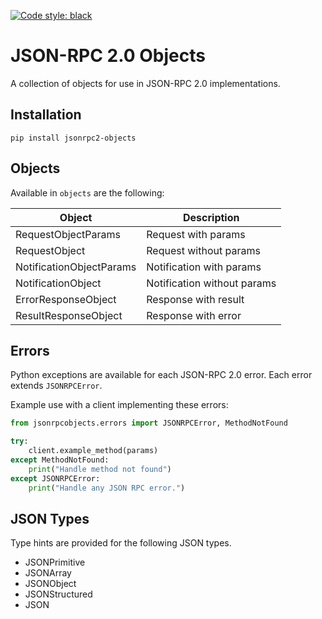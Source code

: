 [![Code style: black](https://img.shields.io/badge/code%20style-black-000000.svg)](https://github.com/psf/black)

# JSON-RPC 2.0 Objects

A collection of objects for use in JSON-RPC 2.0 implementations.

## Installation

```shell
pip install jsonrpc2-objects
```

## Objects

Available in `objects` are the following: 

| Object                   | Description                 |
|--------------------------|-----------------------------|
| RequestObjectParams      | Request with params         |
| RequestObject            | Request without params      |
| NotificationObjectParams | Notification with params    |
| NotificationObject       | Notification without params |
| ErrorResponseObject      | Response with result        |
| ResultResponseObject     | Response with error         |

## Errors

Python exceptions are available for each JSON-RPC 2.0 error.
Each error extends `JSONRPCError`.

Example use with a client implementing these errors:

```python
from jsonrpcobjects.errors import JSONRPCError, MethodNotFound

try:
    client.example_method(params)
except MethodNotFound:
    print("Handle method not found")
except JSONRPCError:
    print("Handle any JSON RPC error.")
```

## JSON Types

Type hints are provided for the following JSON types.
- JSONPrimitive
- JSONArray
- JSONObject
- JSONStructured
- JSON
